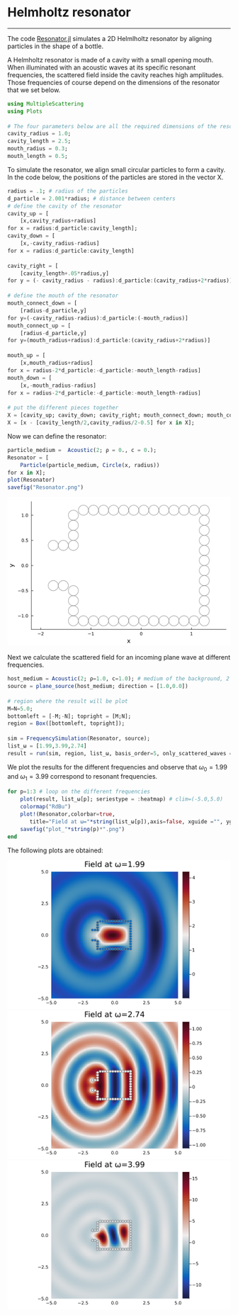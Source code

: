 # Helmholtz resonator
---
The code [Resonator.jl](Resonator.jl) simulates a 2D Helmlholtz resonator by aligning particles in the shape of a bottle.

A Helmholtz resonator is made of a cavity with a small opening mouth. When illuminated with an acoustic waves at its specific resonant frequencies, the scattered field inside the cavity reaches high amplitudes. Those frequencies of course depend on the dimensions of the resonator that we set below.

```julia
using MultipleScattering
using Plots

# The four parameters below are all the required dimensions of the resonator.
cavity_radius = 1.0;
cavity_length = 2.5;
mouth_radius = 0.3;
mouth_length = 0.5;
```
To simulate the resonator, we align small circular particles to form a cavity. In the code below, the positions of the particles are stored in the vector X.
```julia
radius = .1; # radius of the particles
d_particle = 2.001*radius; # distance between centers
# define the cavity of the resonator
cavity_up = [
    [x,cavity_radius+radius]
for x = radius:d_particle:cavity_length];
cavity_down = [
    [x,-cavity_radius-radius]
for x = radius:d_particle:cavity_length]

cavity_right = [
    [cavity_length+.05*radius,y]
for y = (- cavity_radius - radius):d_particle:(cavity_radius+2*radius)]

# define the mouth of the resonator
mouth_connect_down = [
    [radius-d_particle,y]
for y=(-cavity_radius-radius):d_particle:(-mouth_radius)]
mouth_connect_up = [
    [radius-d_particle,y]
for y=(mouth_radius+radius):d_particle:(cavity_radius+2*radius)]

mouth_up = [
    [x,mouth_radius+radius]
for x = radius-2*d_particle:-d_particle:-mouth_length-radius]
mouth_down = [
    [x,-mouth_radius-radius]
for x = radius-2*d_particle:-d_particle:-mouth_length-radius]

# put the different pieces together
X = [cavity_up; cavity_down; cavity_right; mouth_connect_down; mouth_connect_up; mouth_up; mouth_down];
X = [x - [cavity_length/2,cavity_radius/2-0.5] for x in X];
```
Now we can define the resonator:
```julia
particle_medium =  Acoustic(2; ρ = 0., c = 0.);
Resonator = [
    Particle(particle_medium, Circle(x, radius))
for x in X];
plot(Resonator)
savefig("Resonator.png")
```
![Resonator](Resonator.png)

Next we calculate the scattered field for an incoming plane wave at different frequencies.

```julia
host_medium = Acoustic(2; ρ=1.0, c=1.0); # medium of the background, 2 is the dimension of the setting.
source = plane_source(host_medium; direction = [1.0,0.0])

# region where the result will be plot
M=N=5.0;
bottomleft = [-M;-N]; topright = [M;N];
region = Box([bottomleft, topright]);

sim = FrequencySimulation(Resonator, source);
list_ω = [1.99,3.99,2.74]
result = run(sim, region, list_ω, basis_order=5, only_scattered_waves = true; res=200)
```

We plot the results for the different frequencies and observe that $\omega_0=1.99$ and $\omega_1=3.99$ correspond to resonant frequencies.
```julia
for p=1:3 # loop on the different frequencies
    plot(result, list_ω[p]; seriestype = :heatmap) # clim=(-5.0,5.0)
    colormap("RdBu")
    plot!(Resonator,colorbar=true,
       title="Field at ω="*string(list_ω[p]),axis=false, xguide ="", yguide ="")
    savefig("plot_"*string(p)*".png")
end

```
The following plots are obtained:

![p1](plot_1.png)
![p3](plot_3.png)
![p2](plot_2.png)

